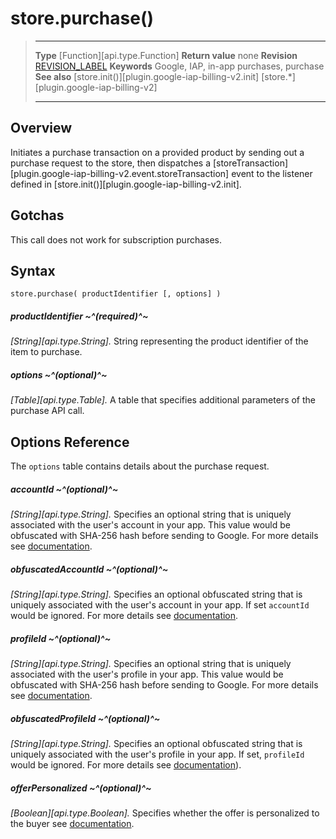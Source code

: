 
# store.purchase()

> --------------------- ------------------------------------------------------------------------------------------
> __Type__              [Function][api.type.Function]
> __Return value__      none
> __Revision__          [REVISION_LABEL](REVISION_URL)
> __Keywords__          Google, IAP, in-app purchases, purchase
> __See also__          [store.init()][plugin.google-iap-billing-v2.init]
>						[store.*][plugin.google-iap-billing-v2]
> --------------------- ------------------------------------------------------------------------------------------


## Overview

Initiates a purchase transaction on a provided product by sending out a purchase request to the store, then dispatches a [storeTransaction][plugin.google-iap-billing-v2.event.storeTransaction] event to the listener defined in [store.init()][plugin.google-iap-billing-v2.init].


## Gotchas

This call does not work for subscription purchases.


## Syntax

	store.purchase( productIdentifier [, options] )

##### productIdentifier ~^(required)^~
_[String][api.type.String]._ String representing the product identifier of the item to purchase.

##### options ~^(optional)^~
_[Table][api.type.Table]._ A table that specifies additional parameters of the purchase API call.

## Options Reference

The `options` table contains details about the purchase request.

##### accountId ~^(optional)^~
_[String][api.type.String]._ Specifies an optional string that is uniquely associated with the user's account in your app. This value would be obfuscated with SHA-256 hash before sending to Google. For more details see [documentation](https://developer.android.com/reference/com/android/billingclient/api/BillingFlowParams.Builder#setObfuscatedAccountId%28java.lang.String%29).

##### obfuscatedAccountId ~^(optional)^~
_[String][api.type.String]._ Specifies an optional obfuscated string that is uniquely associated with the user's account in your app. If set `accountId` would be ignored. For more details see [documentation](https://developer.android.com/reference/com/android/billingclient/api/BillingFlowParams.Builder#setObfuscatedAccountId%28java.lang.String%29).


##### profileId ~^(optional)^~
_[String][api.type.String]._ Specifies an optional string that is uniquely associated with the user's profile in your app. This value would be obfuscated with SHA-256 hash before sending to Google. For more details see [documentation](https://developer.android.com/reference/com/android/billingclient/api/BillingFlowParams.Builder#setObfuscatedProfileId%28java.lang.String%29).

##### obfuscatedProfileId ~^(optional)^~
_[String][api.type.String]._ Specifies an optional obfuscated string that is uniquely associated with the user's profile in your app. If set, `profileId` would be ignored. For more details see [documentation](https://developer.android.com/reference/com/android/billingclient/api/BillingFlowParams.Builder#setObfuscatedProfileId%28java.lang.String%29)).

##### offerPersonalized ~^(optional)^~
_[Boolean][api.type.Boolean]._ Specifies whether the offer is personalized to the buyer see [documentation](https://developer.android.com/reference/com/android/billingclient/api/BillingFlowParams.Builder#setIsOfferPersonalized(boolean)).
